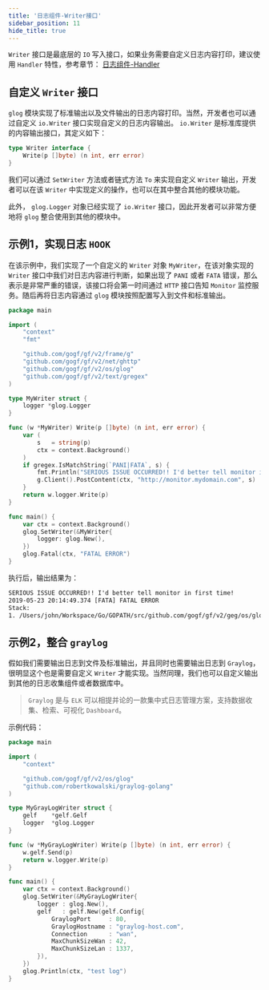 ```yaml
---
title: '日志组件-Writer接口'
sidebar_position: 11
hide_title: true
---
```


`Writer` 接口是最底层的 `IO` 写入接口，如果业务需要自定义日志内容打印，建议使用 `Handler` 特性，参考章节： [日志组件-Handler](/docs/核心组件/日志组件/日志组件-Handler)

## 自定义 `Writer` 接口

`glog` 模块实现了标准输出以及文件输出的日志内容打印。当然，开发者也可以通过自定义 `io.Writer` 接口实现自定义的日志内容输出。 `io.Writer` 是标准库提供的内容输出接口，其定义如下：

```go
type Writer interface {
    Write(p []byte) (n int, err error)
}
```

我们可以通过 `SetWriter` 方法或者链式方法 `To` 来实现自定义 `Writer` 输出，开发者可以在该 `Writer` 中实现定义的操作，也可以在其中整合其他的模块功能。

此外， `glog.Logger` 对象已经实现了 `io.Writer` 接口，因此开发者可以非常方便地将 `glog` 整合使用到其他的模块中。

## 示例1，实现日志 `HOOK`

在该示例中，我们实现了一个自定义的 `Writer` 对象 `MyWriter`，在该对象实现的 `Writer` 接口中我们对日志内容进行判断，如果出现了 `PANI` 或者 `FATA` 错误，那么表示是非常严重的错误，该接口将会第一时间通过 `HTTP` 接口告知 `Monitor` 监控服务。随后再将日志内容通过 `glog` 模块按照配置写入到文件和标准输出。

```go
package main

import (
    "context"
    "fmt"

    "github.com/gogf/gf/v2/frame/g"
    "github.com/gogf/gf/v2/net/ghttp"
    "github.com/gogf/gf/v2/os/glog"
    "github.com/gogf/gf/v2/text/gregex"
)

type MyWriter struct {
    logger *glog.Logger
}

func (w *MyWriter) Write(p []byte) (n int, err error) {
    var (
        s   = string(p)
        ctx = context.Background()
    )
    if gregex.IsMatchString(`PANI|FATA`, s) {
        fmt.Println("SERIOUS ISSUE OCCURRED!! I'd better tell monitor in first time!")
        g.Client().PostContent(ctx, "http://monitor.mydomain.com", s)
    }
    return w.logger.Write(p)
}

func main() {
    var ctx = context.Background()
    glog.SetWriter(&MyWriter{
        logger: glog.New(),
    })
    glog.Fatal(ctx, "FATAL ERROR")
}
```

执行后，输出结果为：

```html
SERIOUS ISSUE OCCURRED!! I'd better tell monitor in first time!
2019-05-23 20:14:49.374 [FATA] FATAL ERROR
Stack:
1. /Users/john/Workspace/Go/GOPATH/src/github.com/gogf/gf/v2/geg/os/glog/glog_writer_hook.go:27
```

## 示例2，整合 `graylog`

假如我们需要输出日志到文件及标准输出，并且同时也需要输出日志到 `Graylog`，很明显这个也是需要自定义 `Writer` 才能实现。当然同理，我们也可以自定义输出到其他的日志收集组件或者数据库中。

> `Graylog` 是与 `ELK` 可以相提并论的一款集中式日志管理方案，支持数据收集、检索、可视化 `Dashboard`。

示例代码：

```go
package main

import (
    "context"

    "github.com/gogf/gf/v2/os/glog"
    "github.com/robertkowalski/graylog-golang"
)

type MyGrayLogWriter struct {
    gelf    *gelf.Gelf
    logger  *glog.Logger
}

func (w *MyGrayLogWriter) Write(p []byte) (n int, err error) {
    w.gelf.Send(p)
    return w.logger.Write(p)
}

func main() {
    var ctx = context.Background()
    glog.SetWriter(&MyGrayLogWriter{
        logger : glog.New(),
        gelf   : gelf.New(gelf.Config{
            GraylogPort     : 80,
            GraylogHostname : "graylog-host.com",
            Connection      : "wan",
            MaxChunkSizeWan : 42,
            MaxChunkSizeLan : 1337,
        }),
    })
    glog.Println(ctx, "test log")
}
```